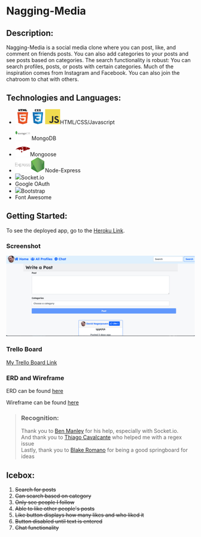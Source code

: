 # Nagging-Media
## Description:
Nagging-Media is a social media clone where you can post, like, and comment on friends posts. You can also add categories to your posts and see posts based on categories. The search functionality is robust: You can search profiles, posts, or posts with certain categories. Much of the inspiration comes from Instagram and Facebook. You can also join the chatroom to chat with others.

## Technologies and Languages:
- <img height="40" src="https://raw.githubusercontent.com/github/explore/80688e429a7d4ef2fca1e82350fe8e3517d3494d/topics/html/html.png"><img height="40" src="https://raw.githubusercontent.com/github/explore/80688e429a7d4ef2fca1e82350fe8e3517d3494d/topics/css/css.png"><img height="40" src="https://raw.githubusercontent.com/github/explore/80688e429a7d4ef2fca1e82350fe8e3517d3494d/topics/javascript/javascript.png">HTML/CSS/Javascript
- <img height="40" src="https://raw.githubusercontent.com/github/explore/80688e429a7d4ef2fca1e82350fe8e3517d3494d/topics/mongodb/mongodb.png"> MongoDB
- <img height="40" src="https://raw.githubusercontent.com/github/explore/80688e429a7d4ef2fca1e82350fe8e3517d3494d/topics/mongoose/mongoose.png">Mongoose
- <img height="40" src="https://raw.githubusercontent.com/github/explore/80688e429a7d4ef2fca1e82350fe8e3517d3494d/topics/express/express.png"><img height="40" src="https://raw.githubusercontent.com/github/explore/80688e429a7d4ef2fca1e82350fe8e3517d3494d/topics/nodejs/nodejs.png">Node-Express
-  <img height="40" src="https://upload.wikimedia.org/wikipedia/commons/9/96/Socket-io.svg">Socket.io
- Google OAuth
- <img height="40" src="https://upload.wikimedia.org/wikipedia/commons/thumb/b/b2/Bootstrap_logo.svg/1200px-Bootstrap_logo.svg.png">Bootstrap
- Font Awesome


## Getting Started:
To see the deployed app, go to the [Heroku Link](https://nagging-media.herokuapp.com/). 

### Screenshot
![screenshot of app](public/images/Screen%20Shot%202021-07-29%20at%2010.16.26%20AM.png)

### Trello Board
[My Trello Board Link](https://trello.com/b/OmXRIOit/project-2)

### ERD and Wireframe
ERD can be found [here](https://lucid.app/lucidchart/9fce66d5-9144-4bb4-a8e4-7794cc6354d6/view?page=0_0#)

Wireframe can be found [here](https://wireframe.cc/ga0Xg0)

> ### Recognition:
>Thank you to [Ben Manley](https://benmanley.biz) for his help, especially with Socket.io. \
>And thank you to [Thiago Cavalcante](https://github.com/thiagojc89?tab=repositories) who helped me with a regex issue\
>Lastly, thank you to [Blake Romano](https://github.com/blakeromano) for being a good springboard for ideas

## Icebox:
1. ~~Search for posts~~
2. ~~Can search based on category~~
3. ~~Only see people I follow~~
4. ~~Able to like other people's posts~~
5. ~~Like button displays how many likes and who liked it~~
6. ~~Button disabled until text is entered~~
7. ~~Chat functionality~~